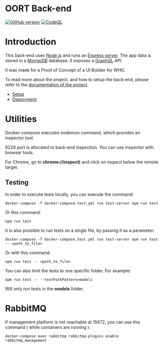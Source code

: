 OORT Back-end
=======
[![GitHub version](https://img.shields.io/github/v/release/ReliefApplications/oort-backend)](https://img.shields.io/github/v/release/ReliefApplications/oort-backend)
[![CodeQL](https://github.com/ReliefApplications/oort-backend/actions/workflows/codeql-analysis.yml/badge.svg)](https://github.com/ReliefApplications/oort-backend/actions/workflows/codeql-analysis.yml)

# Introduction

This back-end uses [Node.js](https://nodejs.org) and runs an [Express server](https://expressjs.com). The app data is stored in a [MongoDB](https://www.mongodb.com) database. It exposes a [GraphQL](https://graphql.org/) API.

It was made for a Proof of Concept of a UI Builder for WHO.

To read more about the project, and how to setup the back-end, please refer to the [documentation of the project](https://gitlab.com/who-ems/ui-doc).

*   [Setup](https://gitlab.com/who-ems/ui-doc#how-to-setup)
*   [Deployment](https://gitlab.com/who-ems/ui-doc#how-to-deploy)

# Utilities

Docker-compose executes nodemon command, which provides an inspector tool.

9229 port is allocated to back-end inspection. You can use inspector with browser tools.

For Chrome, go to **chrome://inspect)** and click on *inspect* below the remote target.

## Testing

In order to execute tests locally, you can execute the command:
```
docker-compose -f docker-compose.test.yml run test-server npm run test
```

Or this command:
```
npm run test
```

It is also possible to run tests on a single file, by passing it as a parameter:
```
docker-compose -f docker-compose.test.yml run test-server npm run test -- <path_to_file>
```

Or with this command:
```
npm run test -- <path_to_file>
```

You can also limit the tests to one specific folder. For example:
```
npm run test -- --testPathPattern=models
```
Will only run tests in the **models** folder.

# RabbitMQ

If management platform is not reachable at 15672, you can use this command ( while containers are running ):

```
docker-compose exec rabbitmq rabbitmq-plugins enable rabbitmq_management
```

